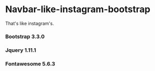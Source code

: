 # Navbar-like-instagram-bootstrap
That's like instagram's. 

### Bootstrap 3.3.0
### Jquery 1.11.1
### Fontawesome 5.6.3
